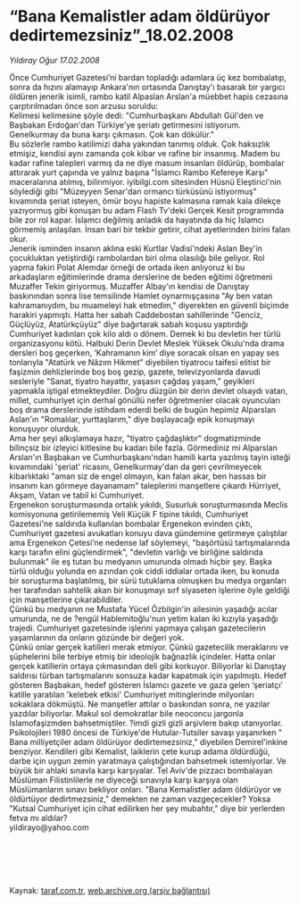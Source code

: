 # “Bana Kemalistler adam öldürüyor dedirtemezsiniz”_18.02.2008

*Yıldıray Oğur 17.02.2008*

<div class="taraf_structure_2col_1zq">
<div class="margen_n">



 <p>Önce Cumhuriyet Gazetesi’ni bardan topladığı adamlara üç kez bombalatıp, sonra da hızını alamayıp Ankara'nın ortasında Danıştay'ı basarak bir yargıcı öldüren jenerik isimli, rambo katil Alpaslan Arslan'a müebbet hapis cezasına çarptırılmadan önce son arzusu soruldu:<br/>
Kelimesi kelimesine şöyle dedi: "Cumhurbaşkanı Abdullah Gül'den ve Başbakan Erdoğan'dan Türkiye'ye şeriatı getirmesini istiyorum. Genelkurmay da buna karşı çıkmasın. Çok kan dökülür."<br/>
Bu sözlerle rambo katilimizi daha yakından tanımış olduk. Çok haksızlık etmişiz, kendisi aynı zamanda çok kibar ve rafine bir insanmış. Madem bu kadar rafine talepleri varmış da ne diye masum insanları öldürüp, bombalar attırarak yurt çapında ve yalnız başına "İslamcı Rambo Kefereye Karşı" maceralarına atılmış, bilinmiyor. iyibilgi.com sitesinden Hüsnü Eleştirici'nin söylediği gibi "Müzeyyen Senar'dan ormancı türküsünü istiyormuş" kıvamında şeriat isteyen, ömür boyu hapiste kalmasına ramak kala dilekçe yazıyormuş gibi konuşan bu adam Flash Tv'deki Gerçek Kesit programında bile zor rol kapar. İslamcı değilmiş anladık da hayatında da hiç İslamcı görmemiş anlaşılan. İnsan bari bir tekbir getirir, cihat ayetlerinden birini falan okur. <br/>
Jenerik isminden insanın aklına eski Kurtlar Vadisi'ndeki Aslan Bey'in çocukluktan yetiştirdiği rambolardan biri olma olasılığı bile geliyor. Rol yapma fakiri Polat Alemdar örneği de ortada iken anlıyoruz ki bu arkadaşların eğitimlerinde drama derslerine de beden eğitimi öğretmeni Muzaffer Tekin giriyormuş. Muzaffer Albay'ın kendisi de Danıştay baskınından sonra lise temsilinde Hamlet oynarmışçasına "Ay ben vatan kahramanıydım, bu muameleyi hak etmedim," diyerekten en güvenli biçimde harakiri yapmıştı. Hatta her sabah Caddebostan sahillerinde "Genciz, Güçlüyüz, Atatürkçüyüz" diye bağırtarak sabah koşusu yaptırdığı Cumhuriyet kadınları çok kilo aldı o dönem. Demek ki bu devletin her türlü organizasyonu kötü. Halbuki Derin Devlet Meslek Yüksek Okulu'nda drama dersleri boş geçerken, ‘Kahramanın kim’ diye soracak olsan en yapay ses tonlarıyla "Atatürk ve Nâzım Hikmet" diyebilen tiyatrocu taifesi elitist bir faşizmin dehlizlerinde boş boş gezip, gazete, televizyonlarda davudi sesleriyle "Sanat, tiyatro hayattır, yaşasın çağdaş yaşam," geyikleri yapmakla iştigal etmekteydiler. Doğru düzgün bir derin devlet olsaydı vatan, millet, cumhuriyet için derhal gönüllü nefer öğretmenler olacak oyuncuları boş drama derslerinde istihdam ederdi belki de bugün hepimiz Alparslan Aslan'ın "Romalılar, yurttaşlarım," diye başlayacağı epik konuşmayı konuşuyor olurduk.<br/>
Ama her şeyi alkışlamaya hazır, "tiyatro çağdaşlıktır" dogmatizminde bilinçsiz bir izleyici kitlesine bu kadarı bile fazla. Görmediniz mi Alparslan Arslan'ın Başbakan ve Cumhurbaşkanı'ndan hamili karta yazılmış tayin isteği kıvamındaki 'şeriat' ricasını, Genelkurmay'dan da geri çevrilmeyecek kibarlıktaki "aman siz de engel olmayın, kan falan akar, ben hassas bir insanım kan görmeye dayanamam" taleplerini manşetlere çıkardı Hürriyet, Akşam, Vatan ve tabiî ki Cumhuriyet.<br/>
Ergenekon soruşturmasında ortalık yıkıldı, Susurluk soruşturmasında Meclis komisyonuna getirilememiş Veli Küçük F tipine tıkıldı, Cumhuriyet Gazetesi'ne saldırıda kullanılan bombalar Ergenekon evinden çıktı, Cumhuriyet gazetesi avukatları konuyu dava gündemine getirmeye çalıştılar ama Ergenekon Çetesi’ne nedense laf söylemeyi, "başörtüsü tartışmalarında karşı tarafın elini güçlendirmek", "devletin varlığı ve birliğine saldırıda bulunmak" ile eş tutan bu medyanın umurunda olmadı hiçbir şey. Başka türlü olduğu yolunda en azından çok ciddi iddialar ortada iken, bu konuda bir soruşturma başlatılmış, bir sürü tutuklama olmuşken bu medya organları her tarafından sahtelik akan bir konuşmayı sırf siyaseten işlerine öyle geldiği için manşetlerine çıkarabildiler. <br/>
Çünkü bu medyanın ne Mustafa Yücel Özbilgin'in ailesinin yaşadığı acılar umurunda, ne de ?engül Hablemitoğlu'nun yetim kalan iki kızıyla yaşadığı trajedi. Cumhuriyet gazetesinde işlerini yapmaya çalışan gazetecilerin yaşamlarının da onların gözünde bir değeri yok.<br/>
Çünkü onlar gerçek katilleri merak etmiyor. Çünkü gazetecilik meraklarını ve şüphelerini bile terbiye etmiş bir ideolojik bağnazlık içindeler. Hatta onlar gerçek katillerin ortaya çıkmasından deli gibi korkuyor. Biliyorlar ki Danıştay saldırısı türban tartışmalarını sonsuza kadar kapatmak için yapılmıştı. Hedef gösteren Başbakan, hedef gösteren İslamcı gazete ve gaza gelen ‘şeriatçı’ katille yaratılan 'kelebek etkisi' Cumhuriyet mitinglerinde milyonları sokaklara dökmüştü. Ne manşetler attılar o baskından sonra, ne yazılar yazdılar biliyorlar. Makul sol demokratlar bile neoconcu jargonla İslamofaşizmden bahsetmiştiler. ?imdi gizli gizli arşivlere bakıp utanıyorlar.<br/>
Psikolojileri 1980 öncesi de Türkiye'de Hutular-Tutsiler savaşı yaşanırken " Bana milliyetçiler adam öldürüyor dedirtemezsiniz," diyebilen Demirel'inkine benziyor. Kendileri gibi Kemalist, laiklerin çete kurup adama öldürdüğü, darbe için uygun zemin yaratmaya çalıştığından bahsetmek istemiyorlar. Ve büyük bir ahlaki sınavla karşı karşıyalar. Tel Aviv'de pizzacı bombalayan Müslüman Filistinlilerle ne diyeceği sınavıyla karşı karşıya olan Müslümanların sınavı bekliyor onları. "Bana Kemalistler adam öldürüyor ve öldürtüyor dedirtmezsiniz," demekten ne zaman vazgeçecekler? Yoksa "Kutsal Cumhuriyet için cihat edilirken her şey mubahtır," diye bir yerlerden fetva mı aldılar?<br/>
yildirayo@yahoo.com</p>
<br/>
<br/>
<br/>



<br/>


<div id="taraf_not">
</div>

</div>


</div>

Kaynak: [taraf.com.tr](http://taraf.com.tr:80/makale/10.htm), [web.archive.org (arşiv bağlantısı)](http://web.archive.org/web/20100110091103/http://taraf.com.tr:80/makale/10.htm)
